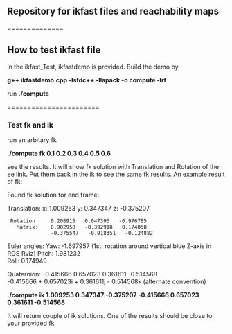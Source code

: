 ## Repository for ikfast files and reachability maps
==============

## How to test ikfast file

in the ikfast_Test, ikfastdemo is provided. Build the demo by

**g++ ikfastdemo.cpp -lstdc++ -llapack -o compute -lrt**

run **./compute**

=======================
### Test fk and ik
run an arbitary fk

**./compute fk 0.1 0.2 0.3 0.4 0.5 0.6**

see the results. It will show fk solution with Translation and Rotation of the ee link. Put them back in the ik to see the same fk results. An example result of fk:

Found fk solution for end frame: 

  Translation:  x: 1.009253  y: 0.347347  z: -0.375207  

     Rotation     0.208915   0.047396   -0.976785  
       Matrix:    0.902950   -0.392918   0.174058  
                  -0.375547   -0.918351   -0.124882  

 Euler angles: 
       Yaw:   -1.697957    (1st: rotation around vertical blue Z-axis in ROS Rviz) 
       Pitch: 1.981232  
       Roll:  0.174949  

  Quaternion:  -0.415666   0.657023   0.361611   -0.514568   
               -0.415666 + 0.657023i + 0.361611j - 0.514568k   (alternate convention) 

**./compute ik 1.009253 0.347347 -0.375207 -0.415666 0.657023 0.361611 -0.514568**


It will return couple of ik solutions. One of the results should be close to your provided fk





